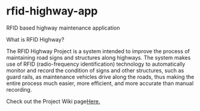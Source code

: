 # rfid-highway-app
RFID based highway maintenance application

What is RFID Highway?

The RFID Highway Project is a system intended to improve the process of maintaining road signs and structures along highways. The system makes use of RFID (radio-frequency identification) technology to automatically monitor and record the condition of signs and other structures, such as guard rails, as maintenance vehicles drive along the roads, thus making the entire process much easier, more efficient, and more accurate than manual recording.

Check out the Project Wiki page<a href="https://github.com/GBhutra/rfid-highway-app/wiki">Here.</a>
